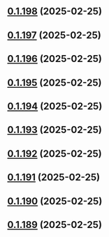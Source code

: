 ## [0.1.198](https://github.com/binary-braids/terraform-oracle/compare/v0.1.197...v0.1.198) (2025-02-25)



## [0.1.197](https://github.com/binary-braids/terraform-oracle/compare/v0.1.196...v0.1.197) (2025-02-25)



## [0.1.196](https://github.com/binary-braids/terraform-oracle/compare/v0.1.195...v0.1.196) (2025-02-25)



## [0.1.195](https://github.com/binary-braids/terraform-oracle/compare/v0.1.194...v0.1.195) (2025-02-25)



## [0.1.194](https://github.com/binary-braids/terraform-oracle/compare/v0.1.193...v0.1.194) (2025-02-25)



## [0.1.193](https://github.com/binary-braids/terraform-oracle/compare/v0.1.192...v0.1.193) (2025-02-25)



## [0.1.192](https://github.com/binary-braids/terraform-oracle/compare/v0.1.191...v0.1.192) (2025-02-25)



## [0.1.191](https://github.com/binary-braids/terraform-oracle/compare/v0.1.190...v0.1.191) (2025-02-25)



## [0.1.190](https://github.com/binary-braids/terraform-oracle/compare/v0.1.189...v0.1.190) (2025-02-25)



## [0.1.189](https://github.com/binary-braids/terraform-oracle/compare/v0.1.188...v0.1.189) (2025-02-25)



